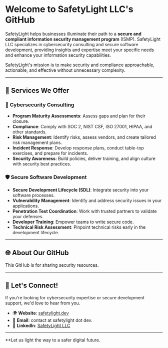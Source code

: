 # Welcome to SafetyLight LLC's GitHub

SafetyLight helps businesses illuminate their path to a **secure and compliant information security management program** (ISMP). SafetyLight LLC specializes in cybersecurity consulting and secure software development, providing insights and expertise meet your specific  needs and enhance your information security capabilities.

SafetyLight's mission is to make security and compliance approachable, actionable, and effective without unnecessary complexity.

---

## 🌟 Services We Offer

### 🔐 **Cybersecurity Consulting**
- **Program Maturity Assessments**: Assess gaps and plan for their closure.
- **Compliance**: Comply with SOC 2, NIST CSF, ISO 27001, HIPAA, and other standards.
- **Risk Management**: Identify risks, assess vendors, and create tailored risk management plans.
- **Incident Response**: Develop response plans, conduct table-top exercises, and prepare for incidents.
- **Security Awareness**: Build policies, deliver training, and align culture with security best practices. 

### 🛡️ **Secure Software Development**
- **Secure Development Lifecycle (SDL)**: Integrate security into your software processes.
- **Vulnerability Management**: Identify and address security issues in your applications.
- **Penetration Test Coordination**: Work with trusted partners to validate your defenses.
- **Developer Training**: Empower teams to write secure code.
- **Technical Risk Assessment**: Pinpoint technical risks early in the development lifecycle.

---

## 🌐 About Our GitHub

This GitHub is for sharing security resources. 

---

## 🤝 Let's Connect!

If you're looking for cybersecurity expertise or secure development support, we'd love to hear from you.

- 🌍 **Website**: [safetylight.dev](https://safetylight.dev)
- 📧 **Email**: contact at safetylight dot dev.
- 💼 **LinkedIn**: [SafetyLight LLC](https://linkedin.com/company/safetylight)

---

**Let us light the way to a safer digital future.
